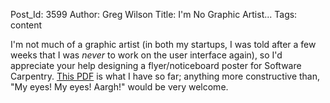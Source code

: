 Post_Id: 3599
Author: Greg Wilson
Title: I'm No Graphic Artist...
Tags: content

<p>I'm not much of a graphic artist (in both my startups, I was told after a few weeks that I was <em>never</em> to work on the user interface again), so I'd appreciate your help designing a flyer/noticeboard poster for Software Carpentry. <a href="{{root_path}}/files/2010/09/online-2010-fall.pdf">This PDF</a> is what I have so far; anything more constructive than, "My eyes! My eyes! Aargh!" would be very welcome.</p>
